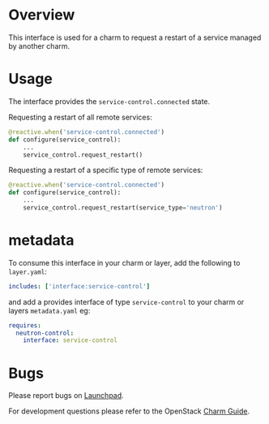 # Overview

This interface is used for a charm to request a restart of a service managed by
another charm.

# Usage

The interface provides the `service-control.connected` state.

Requesting a restart of all remote services:

```python
@reactive.when('service-control.connected')
def configure(service_control):
    ...
    service_control.request_restart()
```

Requesting a restart of a specific type of remote services:

```python
@reactive.when('service-control.connected')
def configure(service_control):
    ...
    service_control.request_restart(service_type='neutron')
```

# metadata

To consume this interface in your charm or layer, add the following to
`layer.yaml`:

```yaml
includes: ['interface:service-control']
```

and add a provides interface of type `service-control` to your charm or layers
`metadata.yaml` eg:

```yaml
requires:
  neutron-control:
    interface: service-control
```

# Bugs

Please report bugs on
[Launchpad](https://bugs.launchpad.net/openstack-charms/+filebug).

For development questions please refer to the OpenStack [Charm
Guide](https://github.com/openstack/charm-guide).
